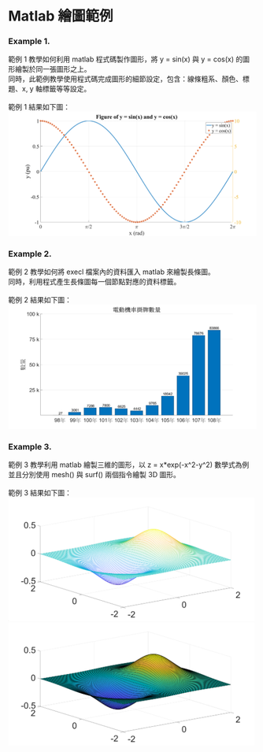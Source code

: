 # Matlab 繪圖範例
### Example 1.
範例 1 教學如何利用 matlab 程式碼製作圖形，將 y =  sin(x) 與 y = cos(x) 的圖形繪製於同一張圖形之上。<br>
同時，此範例教學使用程式碼完成圖形的細節設定，包含：線條粗系、顏色、標題、x, y 軸標籤等等設定。
<br><br>範例 1 結果如下圖：<br>
<img src="/example_1/example_1.png" width="700">

### Example 2.
範例 2 教學如何將 execl 檔案內的資料匯入 matlab 來繪製長條圖。<br>
同時，利用程式產生長條圖每一個節點對應的資料標籤。
<br><br>範例 2 結果如下圖：<br>
<img src="/example_2/example_2.png" width="700">

### Example 3.
範例 3 教學利用 matlab 繪製三維的圖形，以 z = x*exp(-x^2-y^2) 數學式為例<br>
並且分別使用 mesh() 與 surf() 兩個指令繪製 3D 圖形。
<br><br>範例 3 結果如下圖：<br>
<img src="/example_3/example_3_1.png" width="500">
<img src="/example_3/example_3_2.png" width="500">

